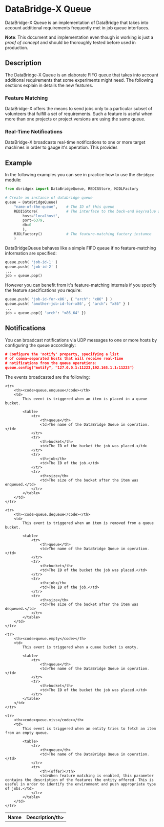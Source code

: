 
# DataBridge-X Queue

DataBridge-X Queue is an implementation of DataBridge that takes into account additional requirements frequently met in job queue interfaces. 

**Note**: This document and implementation even though is working is just a *proof of concept* and should be thoroughly tested before used in production.

## Description

The DataBridge-X Queue is an elaborate FIFO queue that takes into account additional requirements that some experiments might need. The following sections explain in details the new features.

### Feature Matching

DataBridge-X offers the means to send jobs only to a particular subset of volunteers that fulfill a set of requirements. Such a feature is useful when more than one projects or project versions are using the same queue.

### Real-Time Notifications

DataBridge-X broadcasts real-time notifications to one or more target machines in order to gauge it's operation. This provides 

## Example

In the following examples you can see in practice how to use the `dbridgex` module:

```python
from dbridgex import DataBridgeQueue, REDISStore, MJDLFactory

# Create an instance of databridge queue
queue = DataBridgeQueue(
    "name-of-the-queue",    # The ID of this queue
    REDISStore(             # The interface to the back-end key/value store
        host="localhost",
        port=6379,
        db=0
        ),
    MJDLFactory()           # The feature-matching factory instance
    )
```

DataBridgeQueue behaves like a simple FIFO queue
if no feature-matching information are specified:

```python
queue.push( 'job-id-1' )
queue.push( 'job-id-2' )
...
job = queue.pop()
```

However you can benefit from it's feature-matching internals
if you specify the feature specifications you require:

```python
queue.push( 'job-id-for-x86', { "arch": "x86" } )
queue.push( 'another-job-id-for-x86', { "arch": "x86" } )
...
job = queue.pop({ "arch": "x86_64" })
```

## Notifications

You can broadcast notifications via UDP messages to one or more hosts by configuring the queue accordingly:

```json
# Configure the 'notify' property, specifying a list
# of comma-separated hosts that will receive real-time
# notifications from the queue operations:
queue.config("notify", "127.0.0.1:11223,192.168.1.1:11223")
```

The events broadcasted are the following:

<table>
    <tr>
        <th>Name</th>
        <th>Description/th>
    </tr>

    <tr>
        <th><code>queue.enqueue</code></th>
        <td>
            This event is triggered when an item is placed in a queue bucket.

            <table>
                <tr>
                    <th>queue</th>
                    <td>The name of the DataBridge Queue in operation.</td>
                </tr>
                <tr>
                    <th>bucket</th>
                    <td>The ID of the bucket the job was placed.</td>
                </tr>
                <tr>
                    <th>job</th>
                    <td>The ID of the job.</td>
                </tr>
                <tr>
                    <th>size</th>
                    <td>The size of the bucket after the item was enqueued.</td>
                </tr>
            </table>
        </td>
    </tr>

    <tr>
        <th><code>queue.dequeue</code></th>
        <td>
            This event is triggered when an item is removed from a queue bucket.

            <table>
                <tr>
                    <th>queue</th>
                    <td>The name of the DataBridge Queue in operation.</td>
                </tr>
                <tr>
                    <th>bucket</th>
                    <td>The ID of the bucket the job was placed.</td>
                </tr>
                <tr>
                    <th>job</th>
                    <td>The ID of the job.</td>
                </tr>
                <tr>
                    <th>size</th>
                    <td>The size of the bucket after the item was dequeued.</td>
                </tr>
            </table>
        </td>
    </tr>

    <tr>
        <th><code>queue.empty</code></th>
        <td>
            This event is triggered when a queue bucket is empty.

            <table>
                <tr>
                    <th>queue</th>
                    <td>The name of the DataBridge Queue in operation.</td>
                </tr>
                <tr>
                    <th>bucket</th>
                    <td>The ID of the bucket the job was placed.</td>
                </tr>
            </table>
        </td>
    </tr>

    <tr>
        <th><code>queue.miss</code></th>
        <td>
            This event is triggered when an entity tries to fetch an item from an empty queue.

            <table>
                <tr>
                    <th>queue</th>
                    <td>The name of the DataBridge Queue in operation.</td>
                </tr>
                <tr>
                    <th>(offer)</th>
                    <td>When feature matching is enabled, this parameter contains the description of the features the entity offered. This is useful in order to identify the environment and push appropriate type of jobs.</td>
                </tr>
            </table>
        </td>
    </tr>

</table>


